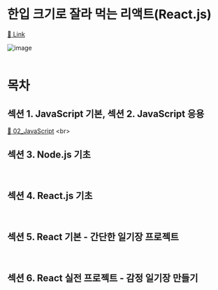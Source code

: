 # 한입 크기로 잘라 먹는 리액트(React.js)
[:link: Link](https://www.inflearn.com/course/%ED%95%9C%EC%9E%85-%EB%A6%AC%EC%95%A1%ED%8A%B8#)
<br>

![image](https://user-images.githubusercontent.com/77559262/165709039-a9691d64-b015-4608-a7d3-703a16769266.png)  
<br>

# 목차
## 섹션 1. JavaScript 기본, 섹션 2. JavaScript 응용
[:link: 02_JavaScript](https://github.com/eunhye3333/TIL/blob/main/React/%EA%B0%95%EC%9D%98/%ED%95%9C%EC%9E%85%20%ED%81%AC%EA%B8%B0%EB%A1%9C%20%EC%9E%98%EB%9D%BC%20%EB%A8%B9%EB%8A%94%20%EB%A6%AC%EC%95%A1%ED%8A%B8(React.js)/02_JavaScript.md)  
<br>  

## 섹션 3. Node.js 기초
 
<br> 

## 섹션 4. React.js 기초

<br> 

## 섹션 5. React 기본 - 간단한 일기장 프로젝트
  
<br>

## 섹션 6. React 실전 프로젝트 - 감정 일기장 만들기
<br> 

